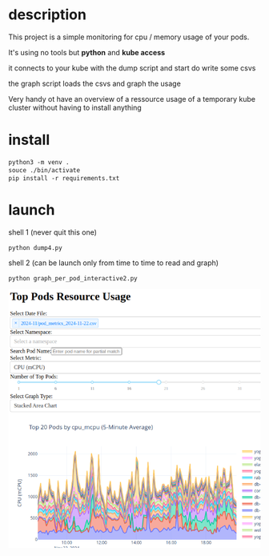 # description
This project is a simple monitoring for cpu / memory usage of your pods.

It's using no tools but **python** and **kube access**

it connects to your kube with the dump script and start do write some csvs

the graph script loads the csvs and graph the usage

Very handy ot have an overview of a ressource usage of a temporary kube cluster without having to install anything

# install

    python3 -m venv .
    souce ./bin/activate
    pip install -r requirements.txt

# launch

shell 1 (never quit this one)

    python dump4.py

shell 2 (can be launch only from time to time to read and graph)

    python graph_per_pod_interactive2.py

![screenshot of monitoring](shot.png)
